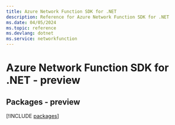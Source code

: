 ```yaml
---
title: Azure Network Function SDK for .NET
description: Reference for Azure Network Function SDK for .NET
ms.date: 04/05/2024
ms.topic: reference
ms.devlang: dotnet
ms.service: networkfunction
---
```

# Azure Network Function SDK for .NET - preview
## Packages - preview
[!INCLUDE [packages](network-function-index.md)]